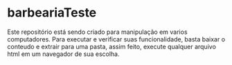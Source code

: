 # barbeariaTeste
Este repositório está sendo criado para manipulação em varios computadores.
Para executar e verificar suas funcionalidade, basta baixar o conteudo e extrair para uma pasta, assim feito, execute qualquer arquivo html em 
um navegador de sua escolha.
